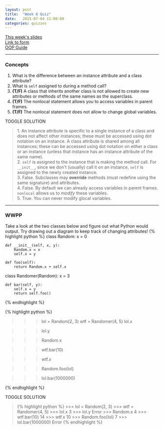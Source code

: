 ```yaml
---
layout: post
title:  "Week 6 Quiz"
date:   2015-07-04 11:00:00
categories: quizzes
---
```


[This week's slides](https://docs.google.com/a/berkeley.edu/presentation/d/1LSpUv8RxbqxjT--zKk5jGLsVtSQGgmLVUGV6V2eEqCw/edit?usp=sharing)  
[Link to form](https://docs.google.com/a/berkeley.edu/forms/d/1FGrZEh57H9BynxfMFkVdrqUq1RimyGxNAn36WnGNRgI/viewform)  
[OOP Guide](http://tmmydngyn.com/cs61a-resources/guides/oop.html)

---

### Concepts
1. What is the difference between an instance attribute and a class attribute?  
2. What is `self` assigned to during a method call?  
3. **(T/F)** A class that inherits another class is not allowed to create new attributes or methods of the same names as the superclass.  
4. **(T/F)** The nonlocal statement allows you to access variables in parent frames.  
5. **(T/F)** The nonlocal statement does not allow to change global variables.

<a class="btn btn-default solution-toggle">TOGGLE SOLUTION</a>

<blockquote class="solution">
1. An instance attribute is specific to a single instance of a class and does not affect other instances; these must be accessed using dot notation on an instance. A class attribute is shared among all instances; these can be accessed using dot notation on either a class or an instance (unless that instance has an instance attribute of the same name).<br/>
2. <code>self</code> is assigned to the instance that is making the method call. For <code>__init__</code>, since we don't (usually) call it on an instance, <code>self</code> is assigned to the newly created instance. <br/>
3. False. Subclasses may <b>override</b> methods (must redefine using the same signature) and attributes. <br/>
4. False. By default we can already access variables in parent frames. <code>nonlocal</code> allows us to <i>modify</i> these variables. <br/>
5. True. You can never modify glocal variables. 
</blockquote>

---

### WWPP  
Take a look at the two classes below and figure out what Python would output. Try drawing out a diagram to keep track of changing attributes!
{% highlight python %}
class Random:
    x = 0

    def __init__(self, x, y):
        Random.x = x
        self.x = y

    def foo(self):
        return Random.x + self.x

class Randomer(Random):
    x = 3

    def bar(self, y):
        self.x = y
        return self.foo()
{% endhighlight %}

{% highlight python %}
>>> lol = Random(2, 3)
>>> wtf = Randomer(4, 5)
>>> lol.x

>>> lol.y

>>> Random.x

>>> wtf.bar(10)

>>> wtf.x

>>> Random.foo(lol)

>>> lol.bar(1000000)

{% endhighlight %}

<a class="btn btn-default solution-toggle-2">TOGGLE SOLUTION</a>

<blockquote class="solution-2">{% highlight python %}
>>> lol = Random(2, 3)
>>> wtf = Randomer(4, 5)
>>> lol.x
3
>>> lol.y
Error
>>> Random.x
4
>>> wtf.bar(10)
14
>>> wtf.x
10
>>> Random.foo(lol)
7
>>> lol.bar(1000000)
Error
{% endhighlight %}
</blockquote>
